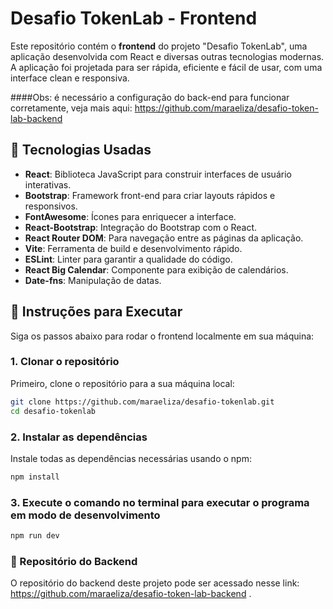 # Desafio TokenLab - Frontend

Este repositório contém o **frontend** do projeto "Desafio TokenLab", uma aplicação desenvolvida com React e diversas outras tecnologias modernas. A aplicação foi projetada para ser rápida, eficiente e fácil de usar, com uma interface clean e responsiva.

####Obs: é necessário a configuração do back-end para funcionar corretamente, veja mais aqui:  https://github.com/maraeliza/desafio-token-lab-backend

## 🚀 Tecnologias Usadas

- **React**: Biblioteca JavaScript para construir interfaces de usuário interativas.
- **Bootstrap**: Framework front-end para criar layouts rápidos e responsivos.
- **FontAwesome**: Ícones para enriquecer a interface.
- **React-Bootstrap**: Integração do Bootstrap com o React.
- **React Router DOM**: Para navegação entre as páginas da aplicação.
- **Vite**: Ferramenta de build e desenvolvimento rápido.
- **ESLint**: Linter para garantir a qualidade do código.
- **React Big Calendar**: Componente para exibição de calendários.
- **Date-fns**: Manipulação de datas.

## 🔧 Instruções para Executar

Siga os passos abaixo para rodar o frontend localmente em sua máquina:

### 1. Clonar o repositório
Primeiro, clone o repositório para a sua máquina local:

```bash
git clone https://github.com/maraeliza/desafio-tokenlab.git
cd desafio-tokenlab
```
### 2. Instalar as dependências
Instale todas as dependências necessárias usando o npm:
```bash
npm install
```

### 3. Execute o comando no terminal para executar o programa em modo de desenvolvimento
```bash
npm run dev
```
### 🔗 Repositório do Backend
O repositório do backend deste projeto pode ser acessado nesse link: https://github.com/maraeliza/desafio-token-lab-backend .



